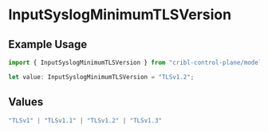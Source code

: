 # InputSyslogMinimumTLSVersion

## Example Usage

```typescript
import { InputSyslogMinimumTLSVersion } from "cribl-control-plane/models";

let value: InputSyslogMinimumTLSVersion = "TLSv1.2";
```

## Values

```typescript
"TLSv1" | "TLSv1.1" | "TLSv1.2" | "TLSv1.3"
```